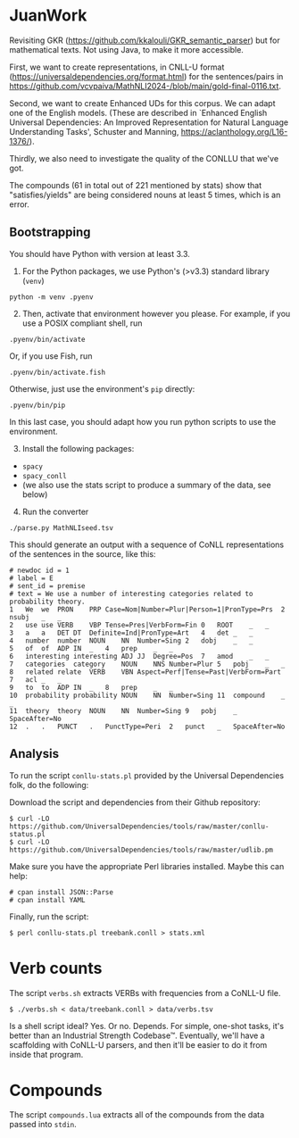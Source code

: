 # JuanWork

Revisiting GKR (https://github.com/kkalouli/GKR_semantic_parser) but for mathematical texts. Not using Java, to make it more accessible.

First, we want to create representations,  in CNLL-U format (https://universaldependencies.org/format.html)
for the sentences/pairs in  https://github.com/vcvpaiva/MathNLI2024-/blob/main/gold-final-0116.txt.

Second, we want to create Enhanced UDs for this corpus. We can adapt one of the English models.
(These are described in `Enhanced English Universal Dependencies: An Improved Representation for Natural Language Understanding 
Tasks', Schuster and Manning, https://aclanthology.org/L16-1376/).


Thirdly, we also need to investigate the quality of the CONLLU that we've got.

The compounds (61 in total out of 221 mentioned by stats) show that "satisfies/yields" are being considered nouns at least 5 times, which is an error.

## Bootstrapping

You should have Python with version at least 3.3.

1. For the Python packages, we use Python's (>v3.3) standard library (`venv`)

```
python -m venv .pyenv
```

2. Then, activate that environment however you please. For example, if you use a POSIX compliant shell, run

```
.pyenv/bin/activate
```

Or, if you use Fish, run

```
.pyenv/bin/activate.fish
```

Otherwise, just use the environment's `pip` directly:

```
.pyenv/bin/pip
```

In this last case, you should adapt how you run python scripts to use the environment.

3. Install the following packages:

- `spacy`
- `spacy_conll`
- (we also use the stats script to produce a summary of the data, see below)

4. Run the converter

```
./parse.py MathNLIseed.tsv
```

This should generate an output with a sequence of CoNLL representations of the sentences in the source, like this:

```
# newdoc id = 1
# label = E
# sent_id = premise
# text = We use a number of interesting categories related to probability theory.
1	We	we	PRON	PRP	Case=Nom|Number=Plur|Person=1|PronType=Prs	2	nsubj	_	_
2	use	use	VERB	VBP	Tense=Pres|VerbForm=Fin	0	ROOT	_	_
3	a	a	DET	DT	Definite=Ind|PronType=Art	4	det	_	_
4	number	number	NOUN	NN	Number=Sing	2	dobj	_	_
5	of	of	ADP	IN	_	4	prep	_	_
6	interesting	interesting	ADJ	JJ	Degree=Pos	7	amod	_	_
7	categories	category	NOUN	NNS	Number=Plur	5	pobj	_	_
8	related	relate	VERB	VBN	Aspect=Perf|Tense=Past|VerbForm=Part	7	acl	_	_
9	to	to	ADP	IN	_	8	prep	_	_
10	probability	probability	NOUN	NN	Number=Sing	11	compound	_	_
11	theory	theory	NOUN	NN	Number=Sing	9	pobj	_	SpaceAfter=No
12	.	.	PUNCT	.	PunctType=Peri	2	punct	_	SpaceAfter=No
```

## Analysis

To run the script `conllu-stats.pl` provided by the Universal Dependencies folk, do the following:

Download the script and dependencies from their Github repository:

```
$ curl -LO https://github.com/UniversalDependencies/tools/raw/master/conllu-status.pl
$ curl -LO https://github.com/UniversalDependencies/tools/raw/master/udlib.pm
```

Make sure you have the appropriate Perl libraries installed. Maybe this can help:

```
# cpan install JSON::Parse
# cpan install YAML
```

Finally, run the script:

```
$ perl conllu-stats.pl treebank.conll > stats.xml
```

# Verb counts

The script `verbs.sh` extracts VERBs with frequencies from a CoNLL-U file.

```
$ ./verbs.sh < data/treebank.conll > data/verbs.tsv
```

Is a shell script ideal? Yes. Or no. Depends. For simple, one-shot tasks,
it's better than an Industrial Strength Codebase™. Eventually, we'll
have a scaffolding with CoNLL-U parsers, and then it'll be easier to do
it from inside that program.

# Compounds

The script `compounds.lua` extracts all of the compounds from the data passed into `stdin`.

